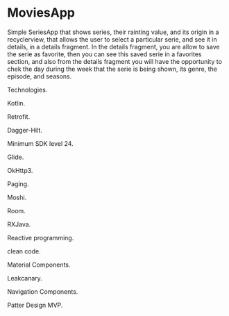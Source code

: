 # MoviesApp

Simple SeriesApp that shows series, their rainting value, and its origin in a recyclerview, that allows the user to select a particular serie, and see it in details, in a details fragment.
In the details fragment, you are allow to save the serie as favorite, then you can see this saved serie in a favorites section, and also from the details fragment you will have the opportunity to chek the day during the week that the serie is being shown, its genre, the episode, and seasons.

Technologies. 

Kotlin.

Retrofit.

Dagger-Hilt.

Minimum SDK level 24.

Glide.

OkHttp3.

Paging.

Moshi.

Room.

RXJava.

Reactive programming.

clean code.

Material Components.

Leakcanary.

Navigation Components.

Patter Design MVP.
